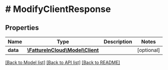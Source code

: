 # # ModifyClientResponse

## Properties

Name | Type | Description | Notes
------------ | ------------- | ------------- | -------------
**data** | [**\FattureInCloud\Model\Client**](Client.md) |  | [optional]

[[Back to Model list]](../../README.md#models) [[Back to API list]](../../README.md#endpoints) [[Back to README]](../../README.md)
